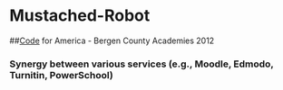 Mustached-Robot
===============

##[Code](http://www.reddit.com/r/askredd) for America - Bergen County Academies 2012

### Synergy between various services (e.g., Moodle, Edmodo, Turnitin, PowerSchool)
